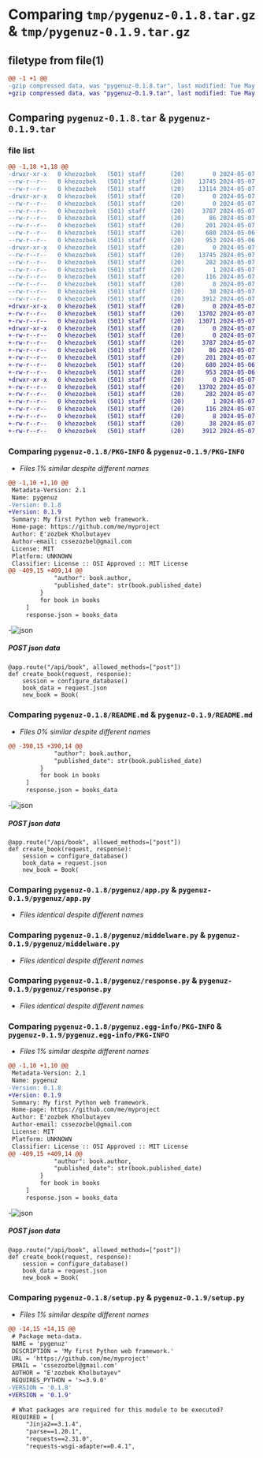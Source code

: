 # Comparing `tmp/pygenuz-0.1.8.tar.gz` & `tmp/pygenuz-0.1.9.tar.gz`

## filetype from file(1)

```diff
@@ -1 +1 @@
-gzip compressed data, was "pygenuz-0.1.8.tar", last modified: Tue May  7 17:39:25 2024, max compression
+gzip compressed data, was "pygenuz-0.1.9.tar", last modified: Tue May  7 17:40:26 2024, max compression
```

## Comparing `pygenuz-0.1.8.tar` & `pygenuz-0.1.9.tar`

### file list

```diff
@@ -1,18 +1,18 @@
-drwxr-xr-x   0 khezozbek   (501) staff       (20)        0 2024-05-07 17:39:25.696710 pygenuz-0.1.8/
--rw-r--r--   0 khezozbek   (501) staff       (20)    13745 2024-05-07 17:39:25.696531 pygenuz-0.1.8/PKG-INFO
--rw-r--r--   0 khezozbek   (501) staff       (20)    13114 2024-05-07 17:39:11.000000 pygenuz-0.1.8/README.md
-drwxr-xr-x   0 khezozbek   (501) staff       (20)        0 2024-05-07 17:39:25.694650 pygenuz-0.1.8/pygenuz/
--rw-r--r--   0 khezozbek   (501) staff       (20)        0 2024-05-07 07:34:41.000000 pygenuz-0.1.8/pygenuz/__init__.py
--rw-r--r--   0 khezozbek   (501) staff       (20)     3787 2024-05-07 15:58:04.000000 pygenuz-0.1.8/pygenuz/app.py
--rw-r--r--   0 khezozbek   (501) staff       (20)       86 2024-05-07 16:18:44.000000 pygenuz-0.1.8/pygenuz/configs.py
--rw-r--r--   0 khezozbek   (501) staff       (20)      201 2024-05-07 16:08:54.000000 pygenuz-0.1.8/pygenuz/db.py
--rw-r--r--   0 khezozbek   (501) staff       (20)      680 2024-05-06 07:56:45.000000 pygenuz-0.1.8/pygenuz/middelware.py
--rw-r--r--   0 khezozbek   (501) staff       (20)      953 2024-05-06 09:07:08.000000 pygenuz-0.1.8/pygenuz/response.py
-drwxr-xr-x   0 khezozbek   (501) staff       (20)        0 2024-05-07 17:39:25.695992 pygenuz-0.1.8/pygenuz.egg-info/
--rw-r--r--   0 khezozbek   (501) staff       (20)    13745 2024-05-07 17:39:25.000000 pygenuz-0.1.8/pygenuz.egg-info/PKG-INFO
--rw-r--r--   0 khezozbek   (501) staff       (20)      282 2024-05-07 17:39:25.000000 pygenuz-0.1.8/pygenuz.egg-info/SOURCES.txt
--rw-r--r--   0 khezozbek   (501) staff       (20)        1 2024-05-07 17:39:25.000000 pygenuz-0.1.8/pygenuz.egg-info/dependency_links.txt
--rw-r--r--   0 khezozbek   (501) staff       (20)      116 2024-05-07 17:39:25.000000 pygenuz-0.1.8/pygenuz.egg-info/requires.txt
--rw-r--r--   0 khezozbek   (501) staff       (20)        8 2024-05-07 17:39:25.000000 pygenuz-0.1.8/pygenuz.egg-info/top_level.txt
--rw-r--r--   0 khezozbek   (501) staff       (20)       38 2024-05-07 17:39:25.696814 pygenuz-0.1.8/setup.cfg
--rw-r--r--   0 khezozbek   (501) staff       (20)     3912 2024-05-07 17:39:22.000000 pygenuz-0.1.8/setup.py
+drwxr-xr-x   0 khezozbek   (501) staff       (20)        0 2024-05-07 17:40:26.872564 pygenuz-0.1.9/
+-rw-r--r--   0 khezozbek   (501) staff       (20)    13702 2024-05-07 17:40:26.871370 pygenuz-0.1.9/PKG-INFO
+-rw-r--r--   0 khezozbek   (501) staff       (20)    13071 2024-05-07 17:39:54.000000 pygenuz-0.1.9/README.md
+drwxr-xr-x   0 khezozbek   (501) staff       (20)        0 2024-05-07 17:40:26.870001 pygenuz-0.1.9/pygenuz/
+-rw-r--r--   0 khezozbek   (501) staff       (20)        0 2024-05-07 07:34:41.000000 pygenuz-0.1.9/pygenuz/__init__.py
+-rw-r--r--   0 khezozbek   (501) staff       (20)     3787 2024-05-07 15:58:04.000000 pygenuz-0.1.9/pygenuz/app.py
+-rw-r--r--   0 khezozbek   (501) staff       (20)       86 2024-05-07 16:18:44.000000 pygenuz-0.1.9/pygenuz/configs.py
+-rw-r--r--   0 khezozbek   (501) staff       (20)      201 2024-05-07 16:08:54.000000 pygenuz-0.1.9/pygenuz/db.py
+-rw-r--r--   0 khezozbek   (501) staff       (20)      680 2024-05-06 07:56:45.000000 pygenuz-0.1.9/pygenuz/middelware.py
+-rw-r--r--   0 khezozbek   (501) staff       (20)      953 2024-05-06 09:07:08.000000 pygenuz-0.1.9/pygenuz/response.py
+drwxr-xr-x   0 khezozbek   (501) staff       (20)        0 2024-05-07 17:40:26.871021 pygenuz-0.1.9/pygenuz.egg-info/
+-rw-r--r--   0 khezozbek   (501) staff       (20)    13702 2024-05-07 17:40:26.000000 pygenuz-0.1.9/pygenuz.egg-info/PKG-INFO
+-rw-r--r--   0 khezozbek   (501) staff       (20)      282 2024-05-07 17:40:26.000000 pygenuz-0.1.9/pygenuz.egg-info/SOURCES.txt
+-rw-r--r--   0 khezozbek   (501) staff       (20)        1 2024-05-07 17:40:26.000000 pygenuz-0.1.9/pygenuz.egg-info/dependency_links.txt
+-rw-r--r--   0 khezozbek   (501) staff       (20)      116 2024-05-07 17:40:26.000000 pygenuz-0.1.9/pygenuz.egg-info/requires.txt
+-rw-r--r--   0 khezozbek   (501) staff       (20)        8 2024-05-07 17:40:26.000000 pygenuz-0.1.9/pygenuz.egg-info/top_level.txt
+-rw-r--r--   0 khezozbek   (501) staff       (20)       38 2024-05-07 17:40:26.872706 pygenuz-0.1.9/setup.cfg
+-rw-r--r--   0 khezozbek   (501) staff       (20)     3912 2024-05-07 17:40:20.000000 pygenuz-0.1.9/setup.py
```

### Comparing `pygenuz-0.1.8/PKG-INFO` & `pygenuz-0.1.9/PKG-INFO`

 * *Files 1% similar despite different names*

```diff
@@ -1,10 +1,10 @@
 Metadata-Version: 2.1
 Name: pygenuz
-Version: 0.1.8
+Version: 0.1.9
 Summary: My first Python web framework.
 Home-page: https://github.com/me/myproject
 Author: E'zozbek Kholbutayev
 Author-email: cssezozbel@gmail.com
 License: MIT
 Platform: UNKNOWN
 Classifier: License :: OSI Approved :: MIT License
@@ -409,15 +409,14 @@
             "author": book.author,
             "published_date": str(book.published_date)
         }
         for book in books
     ]
     response.json = books_data
 ```
-![json](https://img.shields.io/badge/json)
 ##### POST json data 
 ```
 @app.route("/api/book", allowed_methods=["post"])
 def create_book(request, response):
     session = configure_database()
     book_data = request.json
     new_book = Book(
```

### Comparing `pygenuz-0.1.8/README.md` & `pygenuz-0.1.9/README.md`

 * *Files 0% similar despite different names*

```diff
@@ -390,15 +390,14 @@
             "author": book.author,
             "published_date": str(book.published_date)
         }
         for book in books
     ]
     response.json = books_data
 ```
-![json](https://img.shields.io/badge/json)
 ##### POST json data 
 ```
 @app.route("/api/book", allowed_methods=["post"])
 def create_book(request, response):
     session = configure_database()
     book_data = request.json
     new_book = Book(
```

### Comparing `pygenuz-0.1.8/pygenuz/app.py` & `pygenuz-0.1.9/pygenuz/app.py`

 * *Files identical despite different names*

### Comparing `pygenuz-0.1.8/pygenuz/middelware.py` & `pygenuz-0.1.9/pygenuz/middelware.py`

 * *Files identical despite different names*

### Comparing `pygenuz-0.1.8/pygenuz/response.py` & `pygenuz-0.1.9/pygenuz/response.py`

 * *Files identical despite different names*

### Comparing `pygenuz-0.1.8/pygenuz.egg-info/PKG-INFO` & `pygenuz-0.1.9/pygenuz.egg-info/PKG-INFO`

 * *Files 1% similar despite different names*

```diff
@@ -1,10 +1,10 @@
 Metadata-Version: 2.1
 Name: pygenuz
-Version: 0.1.8
+Version: 0.1.9
 Summary: My first Python web framework.
 Home-page: https://github.com/me/myproject
 Author: E'zozbek Kholbutayev
 Author-email: cssezozbel@gmail.com
 License: MIT
 Platform: UNKNOWN
 Classifier: License :: OSI Approved :: MIT License
@@ -409,15 +409,14 @@
             "author": book.author,
             "published_date": str(book.published_date)
         }
         for book in books
     ]
     response.json = books_data
 ```
-![json](https://img.shields.io/badge/json)
 ##### POST json data 
 ```
 @app.route("/api/book", allowed_methods=["post"])
 def create_book(request, response):
     session = configure_database()
     book_data = request.json
     new_book = Book(
```

### Comparing `pygenuz-0.1.8/setup.py` & `pygenuz-0.1.9/setup.py`

 * *Files 1% similar despite different names*

```diff
@@ -14,15 +14,15 @@
 # Package meta-data.
 NAME = 'pygenuz'
 DESCRIPTION = 'My first Python web framework.'
 URL = 'https://github.com/me/myproject'
 EMAIL = 'cssezozbel@gmail.com'
 AUTHOR = "E'zozbek Kholbutayev"
 REQUIRES_PYTHON = '>=3.9.0'
-VERSION = '0.1.8'
+VERSION = '0.1.9'
 
 # What packages are required for this module to be executed?
 REQUIRED = [
     "Jinja2==3.1.4",
     "parse==1.20.1",
     "requests==2.31.0",
     "requests-wsgi-adapter==0.4.1",
```

